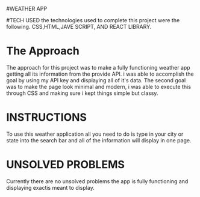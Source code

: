 #WEATHER APP

#TECH USED
the technologies used to complete this project were the following. CSS,HTML,JAVE SCRIPT, AND REACT LIBRARY.

# The Approach
The approach for this project was to make a fully functioning weather app getting all its information from the provide API.
i was able to accomplish the goal by using my API key and displaying all of it's data. The second goal was to make the page look minimal and modern,
i was able to execute this through CSS and making sure i kept things simple but classy.

# INSTRUCTIONS
To use this weather application all you need to do is type in your city or state into the search bar and all of the information will display in one page.

# UNSOLVED PROBLEMS
Currently there are no unsolved problems the app is fully functioning and displaying exactis meant to display.
